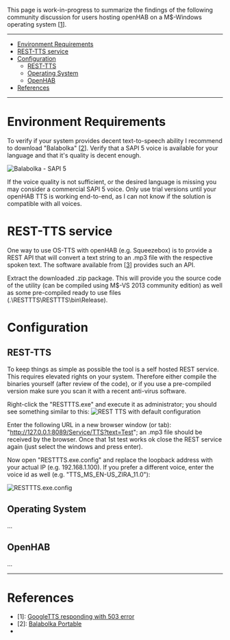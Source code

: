 This page is work-in-progress to summarize the findings of the following community discussion for users hosting openHAB on a M$-Windows operating system [[1](https://community.openhab.org/t/googletts-responding-with-503-error-even-after-the-url-fix/3385)].

***
* [Environment Requirements](#environment-requirements)
* [REST-TTS service](#rest-tts-service)
* [Configuration](#configuration)
  * [REST-TTS](#rest-tts)
  * [Operating System](#operating-system)
  * [OpenHAB](#openhab)
* [References](#references)

***

# Environment Requirements
To verify if your system provides decent text-to-speech ability I recommend to download "Balabolka" [[2](http://portableapps.com/apps/accessibility/balabolka-portable)]. Verify that a SAPI 5 voice is available for your language and that it's quality is decent enough.

![Balabolka - SAPI 5](https://dl.dropboxusercontent.com/u/1781347/wiki/Balabolka-SAPI5.png)

If the voice quality is not sufficient, or the desired language is missing you may consider a commercial SAPI 5 voice. Only use trial versions until your openHAB TTS is working end-to-end, as I can not know if the solution is compatible with all voices.

# REST-TTS service
One way to use OS-TTS with openHAB (e.g. Squeezebox) is to provide a REST API that will convert a text string to an .mp3 file with the respective spoken text. The software available from [[3](https://dl.dropboxusercontent.com/u/1781347/RESTTTS-2016-01-01.001.zip)] provides such an API.

Extract the downloaded .zip package. This will provide you the source code of the utility (can be compiled using M$-VS 2013 community edition) as well as some pre-compiled ready to use files (.\RESTTTS\RESTTTS\bin\Release).
# Configuration
## REST-TTS
To keep things as simple as possible the tool is a self hosted REST service. This requires elevated rights on your system. Therefore either compile the binaries yourself (after review of the code), or if you use a pre-compiled version make sure you scan it with a recent anti-virus software.

Right-click the "RESTTTS.exe" and execute it as administrator; you should see something similar to this:
![REST TTS with default configuration](https://dl.dropboxusercontent.com/u/1781347/wiki/2016-01-03%2016_03_48-_RESTTTS_RESTTTS_bin_Rele.png)

Enter the following URL in a new browser window (or tab): "http://127.0.0.1:8089/Service/TTS?text=Test"; an .mp3 file should be received by the browser. Once that 1st test works ok close the REST service again (just select the windows and press enter).

Now open "RESTTTS.exe.config" and replace the loopback address with your actual IP (e.g. 192.168.1.100). If you prefer a different voice, enter the voice id as well (e.g. "TTS_MS_EN-US_ZIRA_11.0"):

![RESTTTS.exe.config](https://dl.dropboxusercontent.com/u/1781347/wiki/2016-01-03%2016_12_06-Starten.png) 
 
## Operating System
...

## OpenHAB
... 

***
# References
* [1]: [GoogleTTS responding with 503 error](https://community.openhab.org/t/googletts-responding-with-503-error-even-after-the-url-fix/3385)
* [2]: [Balabolka Portable](portableapps.com/apps/accessibility/balabolka-portable)
* [3]: [REST-TTS](https://dl.dropboxusercontent.com/u/1781347/RESTTTS-2016-01-01.001.zip)